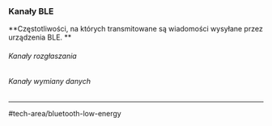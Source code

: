 ### Kanały BLE
**Częstotliwości, na których transmitowane są wiadomości wysyłane przez urządzenia BLE. **


###### Kanały rozgłaszania




###### Kanały wymiany danych



---
#tech-area/bluetooth-low-energy 
